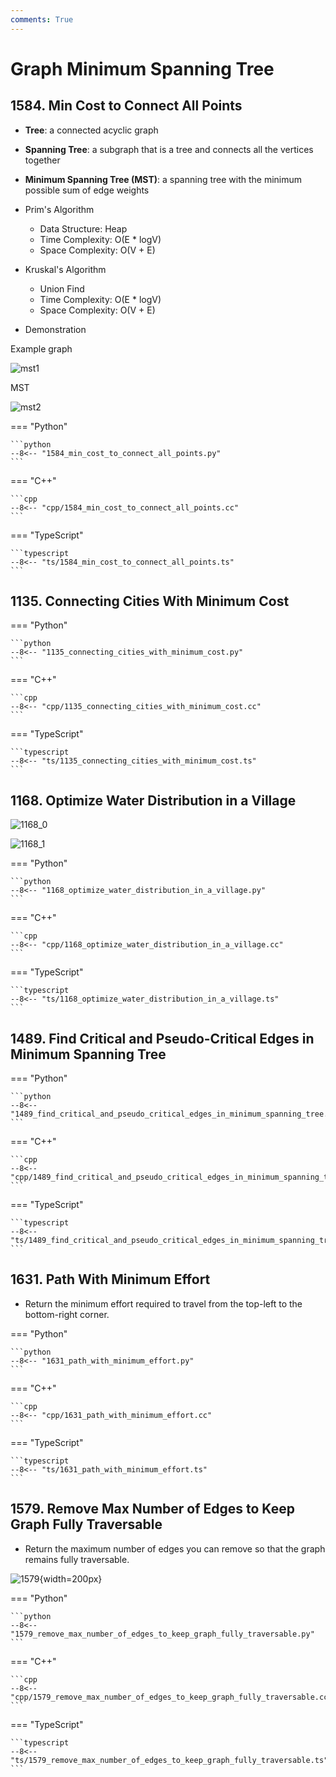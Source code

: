 ```yaml
---
comments: True
---
```


# Graph Minimum Spanning Tree

## 1584. Min Cost to Connect All Points

-   **Tree**: a connected acyclic graph
-   **Spanning Tree**: a subgraph that is a tree and connects all the vertices together
-   **Minimum Spanning Tree (MST)**: a spanning tree with the minimum possible sum of edge weights
-   Prim's Algorithm
    -   Data Structure: Heap
    -   Time Complexity: O(E \* logV)
    -   Space Complexity: O(V + E)
-   Kruskal's Algorithm

    -   Union Find
    -   Time Complexity: O(E \* logV)
    -   Space Complexity: O(V + E)

-   Demonstration

Example graph

![mst1](../assets/mst_1.png)

MST

![mst2](../assets/mst_2.png)

=== "Python"

    ```python
    --8<-- "1584_min_cost_to_connect_all_points.py"
    ```

=== "C++"

    ```cpp
    --8<-- "cpp/1584_min_cost_to_connect_all_points.cc"
    ```

=== "TypeScript"

    ```typescript
    --8<-- "ts/1584_min_cost_to_connect_all_points.ts"
    ```

## 1135. Connecting Cities With Minimum Cost

=== "Python"

    ```python
    --8<-- "1135_connecting_cities_with_minimum_cost.py"
    ```

=== "C++"

    ```cpp
    --8<-- "cpp/1135_connecting_cities_with_minimum_cost.cc"
    ```

=== "TypeScript"

    ```typescript
    --8<-- "ts/1135_connecting_cities_with_minimum_cost.ts"
    ```

## 1168. Optimize Water Distribution in a Village

![1168_0](../assets/1168_0.png)

![1168_1](../assets/1168_1.png)

=== "Python"

    ```python
    --8<-- "1168_optimize_water_distribution_in_a_village.py"
    ```

=== "C++"

    ```cpp
    --8<-- "cpp/1168_optimize_water_distribution_in_a_village.cc"
    ```

=== "TypeScript"

    ```typescript
    --8<-- "ts/1168_optimize_water_distribution_in_a_village.ts"
    ```

## 1489. Find Critical and Pseudo-Critical Edges in Minimum Spanning Tree

=== "Python"

    ```python
    --8<-- "1489_find_critical_and_pseudo_critical_edges_in_minimum_spanning_tree.py"
    ```

=== "C++"

    ```cpp
    --8<-- "cpp/1489_find_critical_and_pseudo_critical_edges_in_minimum_spanning_tree.cc"
    ```

=== "TypeScript"

    ```typescript
    --8<-- "ts/1489_find_critical_and_pseudo_critical_edges_in_minimum_spanning_tree.ts"
    ```

## 1631. Path With Minimum Effort

-   Return the minimum effort required to travel from the top-left to the bottom-right corner.

=== "Python"

    ```python
    --8<-- "1631_path_with_minimum_effort.py"
    ```

=== "C++"

    ```cpp
    --8<-- "cpp/1631_path_with_minimum_effort.cc"
    ```

=== "TypeScript"

    ```typescript
    --8<-- "ts/1631_path_with_minimum_effort.ts"
    ```

## 1579. Remove Max Number of Edges to Keep Graph Fully Traversable

-   Return the maximum number of edges you can remove so that the graph remains fully traversable.

![1579](../assets/1579.png){width=200px}

=== "Python"

    ```python
    --8<-- "1579_remove_max_number_of_edges_to_keep_graph_fully_traversable.py"
    ```

=== "C++"

    ```cpp
    --8<-- "cpp/1579_remove_max_number_of_edges_to_keep_graph_fully_traversable.cc"
    ```

=== "TypeScript"

    ```typescript
    --8<-- "ts/1579_remove_max_number_of_edges_to_keep_graph_fully_traversable.ts"
    ```
